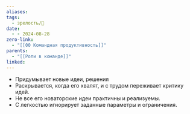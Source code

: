 ```yaml
---
aliases: 
tags:
  - зрелость/🌱
date:
  - - 2024-08-28
zero-link:
  - "[[00 Командная продуктивность]]"
parents:
  - "[[Роли в команде]]"
linked:
---
```

- Придумывает новые идеи, решения
- Раскрывается, когда его хвалят, и с трудом переживает критику идей.
- Не все его новаторские идеи практичны и реализуемы.
- С легкостью игнорирует заданные параметры и ограничения.